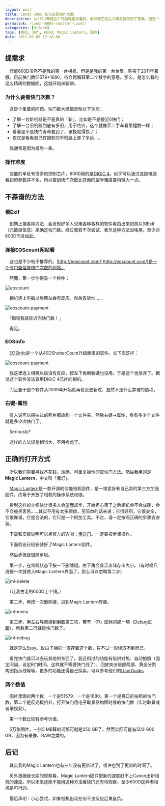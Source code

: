 ```yaml
---
layout: post
title: Canon 600D 如何查看快门次数
description: 从2011年起这个问题就困扰着我，虽然我已经在几年前就找到了答案，但是一直没有写下来。现在终于记起来要写写了，其实记录的内容已经相对过时了。
permalink: /canon-600d-shutter-count/
categories: [HiTech]
tags: [相机, 快门, 600d, Magic Lantern, 固件]
date: 2017-07-05 17:16:00
--- 
```




## 提需求

　佳能600D虽然不是我的第一台相机，但是是我的第一台单反。购买于2011年暑假。目前快门数51579+1680。待会再解释第二个数字的意思。那么，是怎么看的这么精确的数据呢，这就开始来聊聊。

### 为什么要看快门次数？

　这是个重要的问题。快门数大概能反映以下功能：

  - 了解一台新机器是不是真的「新」，比如是不是接近0快门；
  - 了解一台旧机器到底有多旧，用于估价，这个就像买二手车看里程数一样；
  - 看看是不是快门寿命要到了，该换就得换了；
  - 仅仅是看看自己在摄影的不归路上走了多远……

　我通常是因为最后一条。

### 操作难度

　佳能的单反有很多的控制芯片，600D用的是[DIGIC 4](https://en.wikipedia.org/wiki/DIGIC#DIGIC_4)。似乎可以通过连接电脑看到的参数并不多。所以查到快门次数比其他的型号难度要稍微大一点。

## 不靠谱的方法

### 看Exif

　到网上搜各种方法，会发现好多人说用各种各样的软件看拍出来的照片的Exif（元数据信息）来确定快门数。经过我若干次尝试，表示这种方法没啥用，至少对600D而言如此。

### 连接EOScount网站看

　这也是不少帖子推荐的。[http://eoscount.com/](http://eoscount.com/)是一个专门查佳能快门次数的网站。

　然而，第一步你得装一个控件：

![eoscount]({{site.img-hosting}}/Pic4Post/canon-600d-shutter-count/activeX.png)

　相机连上电脑以后网站会有反应，然后告诉你……

![eoscount-payment]({{site.img-hosting}}/Pic4Post/canon-600d-shutter-count/activeX-payment-blur.png)

　「掏钱我就告诉你快门数！」

　再见。

### EOSinfo

　[EOSinfo](http://astrojargon.net/eosinfo.aspx)是一个从40DShutterCount升级而来的软件。长下面这样：

![eoscount-payment]({{site.img-hosting}}/Pic4Post/canon-600d-shutter-count/eosinfo.png)

　我这里连上相机以后没有反应，按左下角刷新键也没用。于是这个也放弃了。据说这个软件没法查用DIGIC 4芯片的相机。

　而且鉴于这个软件从2009年开始就再也没更新过，显然不是什么靠谱的选项。

### 右键-属性

　有人说可以把拍过的照片都放到一个文件夹，然后右键->属性，看有多少个文件就是多少次快门了。

　Seriously?

　这样的方法误差相当大，不用考虑了。

## 正确的打开方式

　所以我们需要寻找不花钱，准确，可重复操作的查快门方法。然后我用的是**Magic Lantern**，中文叫「魔灯」。

　[Magic Lantern](http://www.magiclantern.fm/)是一款开源的佳能相机固件，是一堆爱好者自己弄的第三方加强固件，约等于开放了相机的操作系统权限。

　看到这样的介绍估计很多人会望而却步，开始担心用了之后相机会不会成砖，会不会被黑客黑……其实不用有太多顾虑，用简单的话来说：它很好用，它很安全，它很靠谱，它是合法的，它只是一个附加工具。不过，请一定按照正确的步骤去安装。

　下载和安装说明可以点官方的Wiki：[传送门](http://wiki.magiclantern.fm/install)。一定要按步骤操作。

　下面假设已经安装好了Magic Lantern固件。

　然后步骤就很简单啦。

　第一步，在常规状态下按一下删除键。右下角会显示出储存卡大小。（有时候只用按一次就进入Magic Lantern界面了，那么可以忽略第二步）

![ml-delete]({{site.img-hosting}}/Pic4Post/canon-600d-shutter-count/ml-delete.png)

　（让我古老的600D上个镜。）

　第二步，再按一次删除键，进到Magic Lantern界面。

![ml-menu]({{site.img-hosting}}/Pic4Post/canon-600d-shutter-count/ml-menu.png)

　第三步，用左右导航挪到倒数第三项，带有「01」图标的那一项（[Debug页面](http://wiki.magiclantern.fm/userguide#debug)），倒数第二行就是快门数了。

![ml-debug]({{site.img-hosting}}/Pic4Post/canon-600d-shutter-count/ml-debug.png)

　就是这么Easy。说白了相机一直存着这个数，只不过一般读取不到而已。

　看完快门就可以去玩其他的东西了。我还用过的功能有陷阱对焦、自动拍照（固定间隔，设定B门时间。这样就不需要快门线了）、回放突出暗部两部、黄金分割构图指示线等等，更多的功能还得自己探索，可以参考他们的[UserGuide](http://wiki.magiclantern.fm/userguide)。

### 两个数值

　图片里面的两个数，一个是51579，一个是1680。第一个是真正的拍照的快门数，第二个是反光板抬升，打开快门用电子取景器构图时候的快门数（实时取景或者录视频）。

　第一个数比较有参考价值。

　5万张图片，一张5 MB算的话那可就是250 GB了，然而实际可能有500-600 GB，因为有录像、RAW之类的。

## 后记

　其实我的Magic Lantern也有三年没有更新过了，或许也到了更新的时间了。

　另外根据我长期的观察看，Magic Lantern固件更新的速度赶不上Canon出新相机的速度。所以未来还能不能用这种方法看快门还有待观察，至少600D这种老相机是可行的。

　最后声明：小心尝试，如果相机出现任何不良反应后果自负。